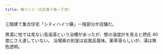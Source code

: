 ```yaml
---
title: 藤ランド（北区東十条一丁目）
---
```


三階建て集合住宅「シティハイツ藤」一階部分が店舗だ。

男湯に他では見ない高温湯という浴槽があったが、壁の温度計を見ると摂氏 40 度にさえ達していない。
浴場奥の別室は岩風呂風味。薬草湯らしいが、湯は無色透明。
